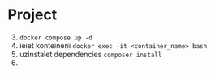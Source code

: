 # Project

3. `docker compose up -d`
2. ieiet konteinerii `docker exec -it <container_name> bash`
3. uzinstalet dependencies `composer install`
4. 